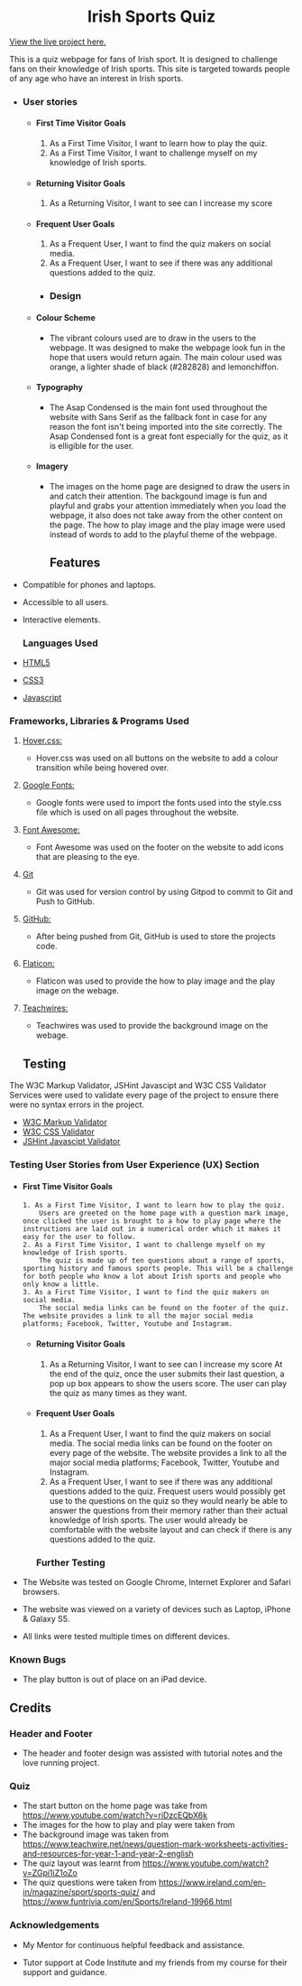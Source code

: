 <h1 align="center">Irish Sports Quiz</h1>

[View the live project here.](https://maevehughes.github.io/Irish-Sports-Quiz/)

<p>This is a quiz webpage for fans of Irish sport. It is designed to challenge fans on their knowledge of Irish sports. This site is targeted towards people of any age who have an interest in Irish sports.</p>

-   ### User stories

    -   #### First Time Visitor Goals
        1. As a First Time Visitor, I want to learn how to play the quiz.
        2. As a First Time Visitor, I want to challenge myself on my knowledge of Irish sports.

    -   #### Returning Visitor Goals

        1. As a Returning Visitor, I want to see can I increase my score

    -   #### Frequent User Goals
        1. As a Frequent User, I want to find the quiz makers on social media.
        2. As a Frequent User, I want to see if there was any additional questions added to the quiz.

        -   ### Design
    -   #### Colour Scheme
        -   The vibrant colours used are to draw in the users to the webpage. It was designed to make the webpage look fun in the hope that users would return again. The main colour used was orange, a lighter shade of black (#282828) and lemonchiffon. 
    -   #### Typography
        -   The Asap Condensed is the main font used throughout the website with Sans Serif as the fallback font in case for any reason the font isn't being imported into the site correctly. The Asap Condensed font is a great font especially for the quiz, as it is elligible for the user.
    -   #### Imagery
        -   The images on the home page are designed to draw the users in and catch their attention. The backgound image is fun and playful and grabs your attention immediately when you load the webpage, it also does not take away from the other content on the page. The how to play image and the play image were used instead of words to add to the playful theme of the webpage.

            ## Features

-   Compatible for phones and laptops.

-   Accessible to all users.

-   Interactive elements.

    ### Languages Used
-   [HTML5](https://en.wikipedia.org/wiki/HTML5)
-   [CSS3](https://en.wikipedia.org/wiki/Cascading_Style_Sheets)
-   [Javascript](https://en.wikipedia.org/wiki/JavaScript)

### Frameworks, Libraries & Programs Used

1. [Hover.css:](https://ianlunn.github.io/Hover/)
    - Hover.css was used on all buttons on the website to add a colour transition while being hovered over.
1. [Google Fonts:](https://fonts.google.com/)
    - Google fonts were used to import the fonts used into the style.css file which is used on all pages throughout the website.
1. [Font Awesome:](https://fontawesome.com/)
    - Font Awesome was used on the footer on the website to add icons that are pleasing to the eye.
1. [Git](https://git-scm.com/)
    - Git was used for version control by using Gitpod to commit to Git and Push to GitHub.
1. [GitHub:](https://github.com/)
    - After being pushed from Git, GitHub is used to store the projects code.
1. [Flaticon:](https://www.flaticon.com/)
    - Flaticon was used to provide the how to play image and the play image on the webage.
2. [Teachwires:](https://www.teachwire.net/news/question-mark-worksheets-activities-and-resources-for-year-1-and-year-2-english)
    - Teachwires was used to provide the background image on the webage.

    ## Testing

The W3C Markup Validator, JSHint Javascipt and W3C CSS Validator Services were used to validate every page of the project to ensure there were no syntax errors in the project.

-   [W3C Markup Validator](https://validator.w3.org/)
-   [W3C CSS Validator](https://jigsaw.w3.org/css-validator/#validate_by_input) 
-   [JSHint Javascipt Validator](https://jshint.com/)

### Testing User Stories from User Experience (UX) Section

-   #### First Time Visitor Goals
        1. As a First Time Visitor, I want to learn how to play the quiz.
            Users are greeted on the home page with a question mark image, once clicked the user is brought to a how to play page where the instructions are laid out in a numerical order which it makes it easy for the user to follow.
        2. As a First Time Visitor, I want to challenge myself on my knowledge of Irish sports.
            The quiz is made up of ten questions about a range of sports, sporting history and famous sports people. This will be a challenge for both people who know a lot about Irish sports and people who only know a little.
        3. As a First Time Visitor, I want to find the quiz makers on social media.
            The social media links can be found on the footer of the quiz. The website provides a link to all the major social media platforms; Facebook, Twitter, Youtube and Instagram.

    -   #### Returning Visitor Goals

        1. As a Returning Visitor, I want to see can I increase my score
            At the end of the quiz, once the user submits their last question, a pop up box appears to show the users score. The user can play the quiz as many times as they want.


    -   #### Frequent User Goals
        1. As a Frequent User, I want to find the quiz makers on social media.
            The social media links can be found on the footer on every page of the website. The website provides a link to all the major social media platforms; Facebook, Twitter, Youtube and Instagram.
        2. As a Frequent User, I want to see if there was any additional questions added to the quiz.
            Frequest users would possibly get use to the questions on the quiz so they would nearly be able to answer the questions from their memory rather than their actual knowledge of Irish sports. The user would already be comfortable with the website layout and can check if there is any questions added to the quiz.

        ### Further Testing

-   The Website was tested on Google Chrome, Internet Explorer and Safari browsers.
-   The website was viewed on a variety of devices such as Laptop, iPhone & Galaxy S5.
-   All links were tested multiple times on different devices.

### Known Bugs

-   The play button is out of place on an iPad device.

 ## Credits

  ### Header and Footer
  - The header and footer design was assisted with tutorial notes and the love running project.

  ### Quiz
  - The start button on the home page was take from https://www.youtube.com/watch?v=riDzcEQbX6k
  - The images for the how to play and play were taken from 
  - The background image was taken from https://www.teachwire.net/news/question-mark-worksheets-activities-and-resources-for-year-1-and-year-2-english
  - The quiz layout was learnt from https://www.youtube.com/watch?v=ZGpi1iZ1oZo
  - The quiz questions were taken from https://www.ireland.com/en-in/magazine/sport/sports-quiz/ and https://www.funtrivia.com/en/Sports/Ireland-19966.html

### Acknowledgements

-   My Mentor for continuous helpful feedback and assistance.

-   Tutor support at Code Institute and my friends from my course for their support and guidance.










